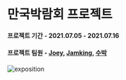 # 만국박람회 프로젝트
#### 프로젝트 기간 - 2021.07.05 - 2021.07.16
#### 프로젝트 팀원 - [Joey](https://github.com/joey-ful), [Jamking](https://github.com/jaemuYeo), [수박](https://github.com/soo941226)

![exposition](https://user-images.githubusercontent.com/52592748/130000438-8a4c9280-7a07-4210-affe-ba5f4569cc4f.gif)

